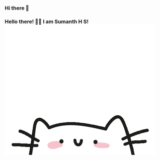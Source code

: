 ### Hi there 👋
### Hello there! 👋🏻 I am Sumanth H S! ![alt text](https://github.com/Sumanthhs27/Sumanthhs27/blob/master/68747470733a2f2f692e696d6775722e636f6d2f76655a726343372e676966.gif)

<!--
**Sumanthhs27/Sumanthhs27** is a ✨ _special_ ✨ repository because its `README.md` (this file) appears on your GitHub profile.

Here are some ideas to get you started:

- 🔭 I’m currently working on ...
- 🌱 I’m currently learning ...
- 👯 I’m looking to collaborate on ...
- 🤔 I’m looking for help with ...
- 💬 Ask me about ...
- 📫 How to reach me: ...
- 😄 Pronouns: ...
- ⚡ Fun fact: ...
-->
